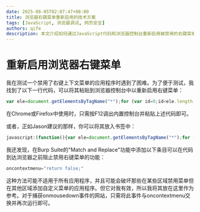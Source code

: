 ```yaml
---
date: 2025-08-05T02:07:47+08:00
title: 浏览器右键菜单重新启用的技术方案
tags: [JavaScript, 浏览器调试, 网页安全]
authors: qife
description: 本文介绍如何通过JavaScript代码和浏览器控制台重新启用被禁用的右键菜单，同时提供了书签脚本和Burp Suite匹配替换的解决方案。
---
```


# 重新启用浏览器右键菜单

我在测试一个禁用了右键上下文菜单的应用程序时遇到了困难。为了便于测试，我找到了以下一行代码，可以将其粘贴到浏览器控制台中以重新启用右键菜单：

```javascript
var ele=document.getElementsByTagName("*");for (var id=0;id<ele.length;++id) {ele[id].oncontextmenu=null;};document.oncontextmenu=null;window.oncontextmenu=null;
```

在Chrome或Firefox中使用时，只需按F12调出内置控制台并粘贴上述代码即可。

或者，正如Jason建议的那样，你可以将其放入书签中：

```javascript
javascript:(function(){var ele=document.getElementsByTagName("*");for (var id=0;id<ele.length;++id) {ele[id].oncontextmenu=null;};document.oncontextmenu=null;window.oncontextmenu=null;})();
```

我还发现，在Burp Suite的"Match and Replace"功能中添加以下条目可以在代码到达浏览器之前阻止禁用右键菜单的功能：

```javascript
oncontextmenu="return false;"
```

这种方法可能不适用于所有应用程序，并且可能会破坏那些在某些区域禁用菜单但在其他区域添加自定义菜单的应用程序。但它对我有效，所以我将其放在这里作为参考。对于捕获onmousedown事件的网站，只需将此事件与oncontextmenu交换并再次运行即可。